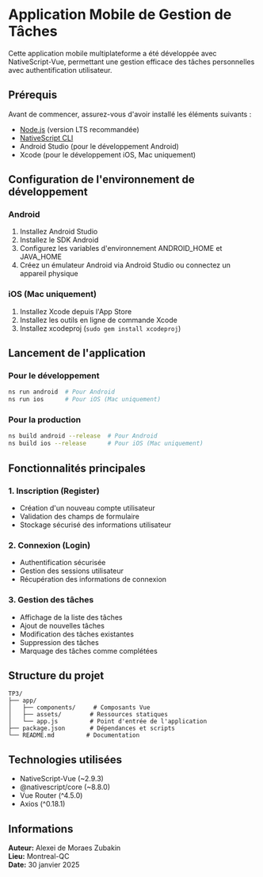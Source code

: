 # Application Mobile de Gestion de Tâches

Cette application mobile multiplateforme a été développée avec NativeScript-Vue, permettant une gestion efficace des tâches personnelles avec authentification utilisateur.

## Prérequis

Avant de commencer, assurez-vous d'avoir installé les éléments suivants :

- [Node.js](https://nodejs.org/) (version LTS recommandée)
- [NativeScript CLI](https://docs.nativescript.org/setup/)
- Android Studio (pour le développement Android)
- Xcode (pour le développement iOS, Mac uniquement)


## Configuration de l'environnement de développement

### Android
1. Installez Android Studio
2. Installez le SDK Android
3. Configurez les variables d'environnement ANDROID_HOME et JAVA_HOME
4. Créez un émulateur Android via Android Studio ou connectez un appareil physique

### iOS (Mac uniquement)
1. Installez Xcode depuis l'App Store
2. Installez les outils en ligne de commande Xcode
3. Installez xcodeproj (`sudo gem install xcodeproj`)

## Lancement de l'application

### Pour le développement
```bash
ns run android  # Pour Android
ns run ios      # Pour iOS (Mac uniquement)
```

### Pour la production
```bash
ns build android --release  # Pour Android
ns build ios --release      # Pour iOS (Mac uniquement)
```

## Fonctionnalités principales

### 1. Inscription (Register)
- Création d'un nouveau compte utilisateur
- Validation des champs de formulaire
- Stockage sécurisé des informations utilisateur

### 2. Connexion (Login)
- Authentification sécurisée
- Gestion des sessions utilisateur
- Récupération des informations de connexion

### 3. Gestion des tâches
- Affichage de la liste des tâches
- Ajout de nouvelles tâches
- Modification des tâches existantes
- Suppression des tâches
- Marquage des tâches comme complétées

## Structure du projet

```
TP3/
├── app/
│   ├── components/     # Composants Vue
│   ├── assets/        # Ressources statiques
│   └── app.js         # Point d'entrée de l'application
├── package.json       # Dépendances et scripts
└── README.md         # Documentation
```

## Technologies utilisées

- NativeScript-Vue (~2.9.3)
- @nativescript/core (~8.8.0)
- Vue Router (^4.5.0)
- Axios (^0.18.1)


## Informations

**Auteur:** Alexei de Moraes Zubakin  
**Lieu:** Montreal-QC  
**Date:** 30 janvier 2025




